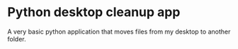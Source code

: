 # Python desktop cleanup app

A very basic python application that moves files from my desktop to another folder.
